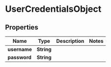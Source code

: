
# UserCredentialsObject

## Properties
Name | Type | Description | Notes
------------ | ------------- | ------------- | -------------
**username** | **String** |  | 
**password** | **String** |  | 



